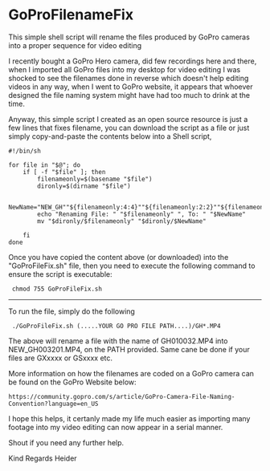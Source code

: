 # GoProFilenameFix
This simple shell script will rename the files produced by GoPro cameras into a proper sequence for video editing

I recently bought a GoPro Hero camera, did few recordings here and there, when I imported all GoPro files into my desktop 
for video editing I was shocked to see the filenames done in reverse which doesn't help editing videos in any way, when I 
went to GoPro website, it appears that whoever designed the file naming system might have had too much to drink at the time. 

Anyway, this simple script I created as an open source resource is just a few lines that fixes filename, you can download the 
script as a file or just simply copy-and-paste the contents below into a Shell script, 



    #!/bin/sh

    for file in "$@"; do
    	if [ -f "$file" ]; then 
    		filenameonly=$(basename "$file")
    		dironly=$(dirname "$file")

    		NewName="NEW_GH""${filenameonly:4:4}""${filenameonly:2:2}""${filenameonly:8:4}"
    		echo "Renaming File: " "$filenameonly" ", To: " "$NewName" 
    		mv "$dironly/$filenameonly" "$dironly/$NewName"

    	fi
    done




Once you have copied the content above (or downloaded) into the "GoProFileFix.sh" file, then you need to execute the following
command to ensure the script is executable: 

     chmod 755 GoProFileFix.sh

------------------------------------

To run the file, simply do the following

     ./GoProFileFix.sh (.....YOUR GO PRO FILE PATH....)/GH*.MP4

The above will rename a file with the name of GH010032.MP4 into NEW_GH003201.MP4, on the PATH provided. Same cane be
done if your files are GXxxxx or GSxxxx etc. 

More information on how the filenames are coded on a GoPro camera can be found on the GoPro Website below: 

    https://community.gopro.com/s/article/GoPro-Camera-File-Naming-Convention?language=en_US

I hope this helps, it certanly made my life much easier as importing many footage into my video editing can now appear 
in a serial manner.

Shout if you need any further help. 

Kind Regards
Heider
